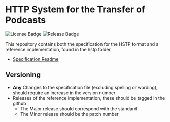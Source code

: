 # HTTP System for the Transfer of Podcasts
![License Badge](https://img.shields.io/github/license/URN/hstp?style=for-the-badge)
![Release Badge](https://img.shields.io/github/v/release/URN/hstp?style=for-the-badge)

This repository contains both the specification for the HSTP format and a reference implementation, found in the hstp folder.

+ [Specification Readme](./Specification.md)

## Versioning
+ **Any** Changes to the specification file (excluding spelling or wording), should require an increase in the version number
+ Releases of the reference implementation, these should be tagged in the github
    + The Major release should correspond with the standard
    + The Minor release should be the patch number
